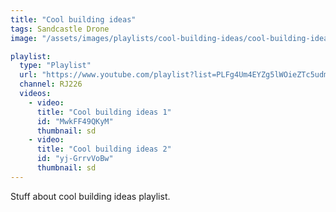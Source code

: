 ```yaml
---
title: "Cool building ideas"
tags: Sandcastle Drone
image: "/assets/images/playlists/cool-building-ideas/cool-building-ideas-logo.jpg"

playlist:
  type: "Playlist"
  url: "https://www.youtube.com/playlist?list=PLFg4Um4EYZg5lWOieZTc5udmgj4CEBnxB"
  channel: RJ226
  videos:
    - video:
      title: "Cool building ideas 1"
      id: "MwkFF49QKyM"
      thumbnail: sd
    - video:
      title: "Cool building ideas 2"
      id: "yj-GrrvVoBw"
      thumbnail: sd
---
```

<p>Stuff about cool building ideas playlist.</p>